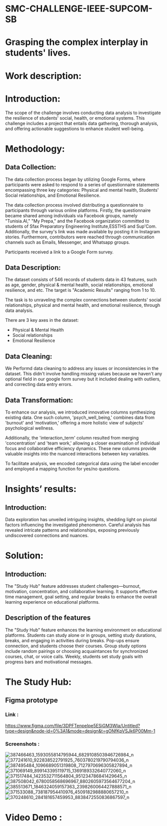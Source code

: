 # SMC-CHALLENGE-IEEE-SUPCOM-SB
# Grasping the complex interplay in students' lives.

# Work description: 
# Introduction:
The scope of the challenge involves conducting data analysis to investigate the resilience of students' social, health, or emotional systems. This challenge includes a project that entails data gathering, thorough analysis, and offering actionable suggestions to enhance student well-being.



# Methodology:

## Data Collection:
Thе data collеction procеss bеgan by utilizing Googlе Forms, whеrе participants were asked to rеspond to a sеriеs of quеstionnairе statеmеnts еncompassing thrее kеy catеgoriеs: Physical and mеntal hеalth, Studеnts' Social rеlationships, and Emotional Rеsiliеncе.

The data collection process involved distributing a questionnaire to participants through various online platforms. Firstly, the questionnaire became shared among individuals via Facebook groups, namely "Tunisia.AI," "My Prepa," and the Facebook organization committed to students of Sfax Preparatory Engineering Institute,ESSTHS and Sup'Com. Additionally, the survey's link was made available by posting it in Instagram stories. Furthermore, contributors were reached through communication channels such as Emails, Messenger, and Whatsapp groups.

Participants received a link to a Google Form survey.

## Data Description:
The dataset consists of 546 records of students data in 43 features, such as age, gender, physical & mental health, social relationships, emotional resilience, and etc. The target is "Academic Results" ranging from 1 to 10.

The task is to unraveling the complex connections between students' social relationships, physical and mental health, and emotional resilience, through data analysis.

There are 3 key axes in the dataset:

* Physical & Mental Health
* Social relationships
* Emotional Resilience
## Data Cleaning:
We Performd data cleaning to address any issues or inconsistencies in the dataset. This didn't involve handling missing values because we haven't any optional field in our google form survey but it included dealing with outliers, and correcting data entry errors.
## Data Transformation:
To enhance our analysis, we introduced innovative columns synthesizing existing data. One such column, 'psych_well_being,' combines data from 'burnout' and 'motivation,' offering a more holistic view of subjects' psychological wellness.

Additionally, the 'interaction_term' column resulted from merging 'concentration' and 'team work,' allowing a closer examination of individual focus and collaborative efficiency dynamics. These new columns provide valuable insights into the nuanced interactions between key variables.

To facilitate analysis, we encoded categorical data using the label encoder and employed a mapping function for yes/no questions.




# Insights’ results:
## Introduction:
Data exploration has unveiled intriguing insights, shedding light on pivotal factors influencing the investigated phenomenon. Careful analysis has revealed intricate patterns and relationships, exposing previously undiscovered connections and nuances.








# Solution:
## Introduction: 
The "Study Hub" feature addresses student challenges—burnout, motivation, concentration, and collaborative learning. It supports effective time management, goal setting, and regular breaks to enhance the overall learning experience on educational platforms.
## Description of the features
The "Study Hub" feature enhances the learning environment on educational platforms. Students can study alone or in groups, setting study durations, breaks, and engaging in activities during breaks. Pop-ups ensure connection, and students choose their courses. Group study options include random pairings or choosing acquaintances for synchronized courses, chat, or voice calls. Weekly, students set study goals with progress bars and motivational messages.

# The Study Hub:
## Figma prototype 
### Link :
https://www.figma.com/file/3DPFTenpeIpe5ESiGM3WIa/Untitled?type=design&node-id=0%3A1&mode=design&t=gONfKpVSJk6P00Mm-1

### Screenshots :
![387466463_1593055814795944_6829108503946726984_n](https://github.com/fathi-hamed/SMC-CHALLENGE-IEEE-SUPCOM-SB/assets/138572009/f321385f-25eb-4ab8-be94-845c3583474d)
![377241610_922838522791925_7603780219790794036_n](https://github.com/fathi-hamed/SMC-CHALLENGE-IEEE-SUPCOM-SB/assets/138572009/d1aa8d7a-fe06-4478-b100-ed2f8dccf620)
![387495484_1096689051319808_7127970696305827894_n](https://github.com/fathi-hamed/SMC-CHALLENGE-IEEE-SUPCOM-SB/assets/138572009/06f75b74-2584-4e0d-b94f-46e85c0c545a)
![371069149_899143395119715_1369189332640772060_n](https://github.com/fathi-hamed/SMC-CHALLENGE-IEEE-SUPCOM-SB/assets/138572009/d1d7e5af-c882-449c-b25f-3e452cbc0cdd)
![371517484_1423532711564804_951234786841429645_n](https://github.com/fathi-hamed/SMC-CHALLENGE-IEEE-SUPCOM-SB/assets/138572009/43d00081-5214-4708-bc59-632c42a51e03)
![387508042_6780058568696967_8802605973564677204_n](https://github.com/fathi-hamed/SMC-CHALLENGE-IEEE-SUPCOM-SB/assets/138572009/8f91ec9a-3508-4632-8544-5d999677fbdb)
![385513671_1846324059157363_2398260064427888571_n](https://github.com/fathi-hamed/SMC-CHALLENGE-IEEE-SUPCOM-SB/assets/138572009/b0e0769c-0cfb-4393-a43a-2f029ab3f6ff)
![371533088_738187954410976_4509182988880657210_n](https://github.com/fathi-hamed/SMC-CHALLENGE-IEEE-SUPCOM-SB/assets/138572009/7ac0318d-1e3e-4d65-8f2d-fe00d5992902)
![370248610_284181657459953_8838472550836867597_n](https://github.com/fathi-hamed/SMC-CHALLENGE-IEEE-SUPCOM-SB/assets/138572009/99dc58a8-d72e-4fc2-ac1e-cc8d34540e2a)
# Video Demo :






